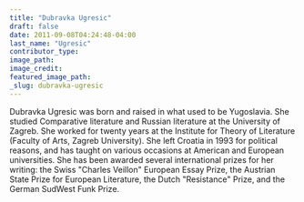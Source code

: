 ```yaml
---
title: "Dubravka Ugresic"
draft: false
date: 2011-09-08T04:24:48-04:00
last_name: "Ugresic"
contributor_type:
image_path:
image_credit:
featured_image_path:
_slug: dubravka-ugresic
---
```


Dubravka Ugresic was born and raised in what used to be Yugoslavia. She studied Comparative literature and Russian literature at the University of Zagreb. She worked for twenty years at the Institute for Theory of Literature (Faculty of Arts, Zagreb University). She left Croatia in 1993 for political reasons, and has taught on various occasions at American and European universities. She has been awarded several international prizes for her writing: the Swiss "Charles Veillon" European Essay Prize, the Austrian State Prize for European Literature, the Dutch "Resistance" Prize, and the German SudWest Funk Prize.


